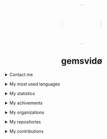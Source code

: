 
<p align="center">
    <img style="border-radius: 100px" width="128" height="128" src="https://avatars.githubusercontent.com/u/69060894?v=4" href="https://github.com/afkvido">
</p>
<h1 align="center">gemsvidø</h1>





<details>
<summary>Contact me</summary>
    <p></p>
<img align="left" alt="Discord" width="26px" src="https://user-images.githubusercontent.com/74021676/150680433-9bc9186a-6a37-4b5c-80d9-504db53beed9.png" /> <a href="https://dsc.bio/gemsvido"> ‎gemsvido#6866</a>
    <p></p>
<img align="left" alt="Email" width="26px" src="https://www.google.com/a/cpanel/gmail.com/images/favicon.ico" /> <a href="mailto:gemsvido@gmail.com"> ‎gemsvido@gmail.com</a>
    <p></p>
</details>


 <p></p>



<details align="left">
    <summary>My most used languages</summary>
    <p></p>
        
<img width="500" src="https://github-readme-stats.vercel.app/api/top-langs/?username=afkvido&layout=compact&theme=light" href="https://github.com/afkvido">
    
</details>



 <p></p>



<details align="left">
    <summary>My statistics</summary>
    <p></p>
        
<img width="500" src="https://github-readme-stats.vercel.app/api?username=afkvido&count_private=true&show_icons=true&include_all_commits=true&theme=light" href="https://github.com/afkvido">

    
</details>



 <p></p>



<details align="left">
    <summary>My achivements</summary>
    <p></p>
    
<img width="500" src="https://github-profile-trophy.vercel.app/?username=afkvido&rank=SSS,SS,S,AAA,AA,A,BBB,BB,B,C&theme=onelight" href="https://github.com/afkvido">
        
</details>



 <p></p>




<details align="left">
    <summary>My organizations</summary>
    <p></p>
    
<a href="https://github.com/deadlyClient">deadlyClient development</a> - deadlyClient
    <p></p>
<a href="https://github.com/afkvido-development">afkvido development</a> - afkvido's official organization
    <p></p>
<a href="https://github.com/MsgEngine">MsgEngine</a> - MessageEngine server collection
    <p></p>
<a href="https://github.com/iii9">iii9</a> - Redirect
    <p></p>
<a href="https://github.com/ProdigyErrorCodes">ProdigyErrorCodes</a> - Prodigy Error Codes

</details>


 <p></p>


<details align="left">
    <summary>My repositories</summary>
    <p></p>
    
[GFM] <a href="https://github.com/afkvido/afkvido">afkvido</a> - My profile (Markdown, GitHub Flavored Markdown)
    <p></p>
[Java] <a href="https://github.com/afkvido-development/MessageEngine">MessageEngine</a> - chat engine platform thing (Pure Java)
    <p></p>
[Java] <a href="https://github.com/afkvido-development/MessageEngine-PTB">MessageEngine PTB</a> - MessageEngine Public Test Beta (Pure Java)
    <p></p>
[Java] <a href="https://github.com/afkvido/MessageEngine-Alpha">MessageEngine Alpha</a> - MessageEngine Public Alpha Test (Pure Java)
    <p></p>
[GFM] <a href="https://github.com/iii9/m">iii9/m</a> - Redirect to MessageEngine (Markdown, GitHub Flavored Markdown)
    <p></p>
[Java] <a href="https://github.com/afkvido/UsefulStuff">UsefulStuff</a> - Useful utilities that you can add to your java project for convenience (Pure Java)
    <p></p>
[Java] <a href="https://github.com/afkvido/RDK">RDK</a> - Retard Development Kit for Java. For Retards, By Retards. (Pure Java)
    <p></p>
[GFM] <a href="https://github.com/afkvido/afkvido.github.io">afkvido.github.io</a> - This website (HTML, Markdown, GitHub Flavored Markdown)
    <p></p>
[Java] <a href="https://github.com/afkvido/EncryptCode">EncryptCode</a> - Encrypt your messages with this simple java project! _Discontinued, Archive_ (Pure Java)
    <p></p>
[GFM] <a href="https://github.com/afkvido/prodigyErrCodes">prodigyErrCodes</a> - A list of error codes in Prodigy Math Game, used as an error code tracker for [PMGH](https://github.com/Prodigy-Hacking/ProdigyMathGameHacking). (Markdown, GitHub Flavored Markdown)
    <p></p>
[Java] <a href="https://github.com/afkvido-development/MessageEngineLITE">MessageEngineLITE</a> - chat engine platform thing, but less glitchy (Pure Java)
    <p></p>
[YML]  <a href="https://github.com/afkvido-development/MessageEngine-ServerTemplate">MessageEngine ServerTemplate</a> - template for MessageEngine chatServers (Mostly YAML)
    <p></p>
[YML] <a href="https://github.com/afkvido-development/MessageEngine-API">MessageEngine API</a> - API for MessageEngine updates and more (Mostly YAML)
    <p></p>
[GFM] <a href="https://github.com/afkvido-development/afkvido-development.github.io">afkvido development website</a> - github page for afkvido-development (Markdown, GitHub Flavored Markdown)
    
</details>


 <p></p>


<details align="left">
    <summary>My contributions</summary>
    <p></p>
    
[TS] <a href="https://github.com/Prodigy-Hacking/ProdigyMathGameHacking">ProdigyMathGameHacking</a> - exploiting prodigy kids math game (TypeScript, JavaScript)
    
    
</details>

